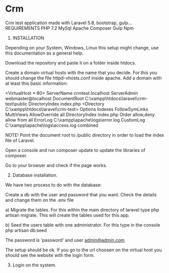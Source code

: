 # Crm
Crm test application made with Laravel 5.8, bootstrap, gulp...
REQUIREMENTS
PHP 7.2
MySql
Apache
Composer
Gulp
Npm

1. INSTALLATION

Depending on your System, Windows, Linux this setup might change, use this documentation as a general help. 

Download the repository and paste it on a folder inside htdocs.

Create a domain virtual hosts with the name that you decide. For this you should change the file httpd-vhosts.conf inside apache. Add a domain with at least this basic information:

<VirtualHost *:80>
    ServerName crmtest.localhost
    ServerAdmin webmaster@localhost
    DocumentRoot C:\xampp\htdocs\laravel\crm-test\public
    DirectoryIndex index.php
    <Directory C:\xampp\htdocs\laravel\crm-test>
        Options Indexes FollowSymLinks MultiViews
        AllowOverride all
        DirectoryIndex index.php
        Order allow,deny
        allow from all
    </Directory>
    ErrorLog C:\xampp\apache\logs\error.log
    CustomLog C:\xampp\apache\logs\access.log combined
</VirtualHost>

NOTE! Point the document root to /public directory in order to load the index file of Laravel.

Open a console and run composer update to update the libraries of composer. 

Go to your browser and check if the page works. 

2. Database installation.

We have two process to do with the database: 

Create a db with the user and password that you want. Check the details and change them on the .env file

a) Migrate the tables. For this within the main directory of laravel type php artisan migrate. This will create the tables used for this app. 

b) Seed the users table with one administrator. For this type in the console php artisan db:seed

The password is 'password' and user admin@admin.com

The setup should be ok. If you go to the url choosen on the virtual host you should see the website with the login form. 

3. Login on the system. 

